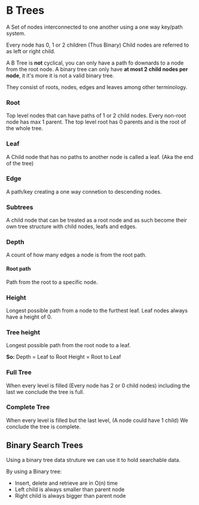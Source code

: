 # B Trees

A Set of nodes interconnected to one another using a one way key/path system.

Every node has 0, 1 or 2 children (Thus Binary)
Child  nodes are referred to as left or right child.

A B Tree is **not** cyclical, you can only have a path fo downards to a node from the root node.
A binary tree can only have **at most 2 child nodes per node**, it it's more it is not a valid binary tree.

They consist of roots, nodes, edges and leaves among other terminology.

### Root
Top level nodes that can have paths of 1 or 2 child nodes. Every non-root node has max 1 parent. The top level root has 0 parents and is the root of the whole tree.

### Leaf
A Child node that has no paths to another node is called a leaf. (Aka the end of the tree)

### Edge
A path/key creating a one way connetion to descending nodes.

### Subtrees
A child  node that can be treated as a root node and as such become their own tree structure with child nodes, leafs and edges.

### Depth
A count of how many edges a node is from the root path.

#### Root path
Path from the root to a specific node.

### Height
Longest possible path from a node to the furthest leaf. Leaf nodes always have a height of 0.

### Tree height
Longest possible path from the root node to a leaf.

**So:**
  Depth = Leaf to Root
  Height = Root to Leaf
  
### Full Tree
When every level is filled (Every node has 2 or 0 child nodes) including the last we conclude the tree is full.

### Complete Tree
When every level is filled but the last level, (A node could have 1 child) We conclude the tree is complete.

## Binary Search Trees

Using a binary tree data struture we can use it to hold searchable data.

By using a Binary tree:
  * Insert, delete and retrieve are in O(n) time
  * Left child is always smaller than parent node
  * Right child is always bigger than parent node
